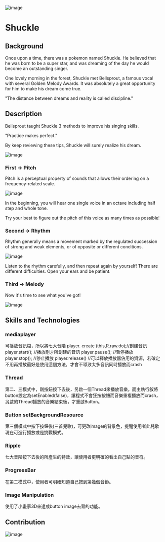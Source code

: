 ![image](https://github.com/percy0525/Shuckle-master/blob/master/ReadPIC/shuckle3.gif)
# Shuckle
## Background
Once upon a time, there was a pokemon named Shuckle. He believed that he was born to be a super star, and was dreaming of the day he would become an outstanding singer. 

One lovely morning in the forest, Shuckle met Bellsprout, a famous vocal with several Golden Melody Awards. It was absolutely a great opportunity for him to make his dream come true.

"The distance between dreams and reality is called discipline."



## Description
Bellsprout taught Shuckle 3 methods to improve his singing skills. 

"Practice makes perfect." 

By keep reviewing these tips, Shuckle will surely realize his dream.


![image](https://github.com/percy0525/Shuckle-master/blob/master/ReadPIC/Main.png)


### First -> Pitch
Pitch is a perceptual property of sounds that allows their ordering on a frequency-related scale. 

![image](https://github.com/percy0525/Shuckle-master/blob/master/ReadPIC/Single0.png)

In the beginning, you will hear one single voice in an octave including half step and whole tone. 

Try your best to figure out the pitch of this voice as many times as possible!

### Second -> Rhythm
Rhythm generally means a movement marked by the regulated succession of strong and weak elements, or of opposite or different conditions.

![image](https://github.com/percy0525/Shuckle-master/blob/master/ReadPIC/Double2.png)

Listen to the rhythm carefully, and then repeat again by yourself!
There are different difficulties. Open your ears and be patient.

### Third -> Melody
Now it's time to see what you've got!

![image](https://github.com/percy0525/Shuckle-master/blob/master/ReadPIC/Triple2.png)



## Skills and Technologies
### mediaplayer
可播放音訊檔，所以將七大音階
player. create (this,R.raw.do);//創建音訊
player.start();  //播放剛才所創建的音訊
player.pause();  //暫停播放
player.stop();   //停止播放
player.release() //可以釋放播放器佔用的資源，若確定不用再播放最好是使用這個方法，才會不導致太多音訊同時播放而crash

### Thread
第二、三模式中，剛按鈕按下去後，另啟一個Thread來播放音樂，而主執行敘將button設定為setEnabled(false)，讓程式不會狂按按鈕而音樂重複播放而crash，另啟的Thread播放的音樂結束後，才重啟Button。

### Button setBackgroundResource
第三個模式中按下按鈕後(三首兒歌)，可更改image的背景色，提醒使用者此兒歌現在可進行播放或是挑戰模式。

### Ripple
七大音階按下去後的所產生的特效，讓使用者更明確的看出自己點的音符。

### ProgressBar
在第二模式中，使用者可明確知道自己按到第幾個音節。

### Image Manipulation
使用了小畫家3D來達成button image去背的功能。



## Contribution

![image](https://github.com/percy0525/Shuckle-master/blob/master/ReadPIC/shuckle4.gif)
